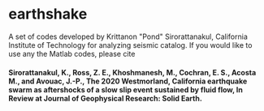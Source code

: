 # earthshake
A set of codes developed by Krittanon "Pond" Sirorattanakul, California Institute of Technology for analyzing seismic catalog. If you would like to use any the Matlab codes, please cite

#### Sirorattanakul, K., Ross, Z. E., Khoshmanesh, M., Cochran, E. S., Acosta M., and Avouac, J.-P., The 2020 Westmorland, California earthquake swarm as aftershocks of a slow slip event sustained by fluid flow, In Review at Journal of Geophysical Research: Solid Earth.
